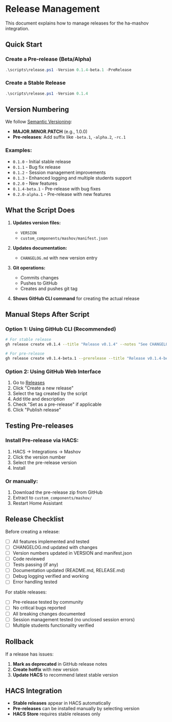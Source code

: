 # Release Management

This document explains how to manage releases for the ha-mashov integration.

## Quick Start

### Create a Pre-release (Beta/Alpha)
```powershell
.\scripts\release.ps1 -Version 0.1.4-beta.1 -PreRelease
```

### Create a Stable Release
```powershell
.\scripts\release.ps1 -Version 0.1.4
```

## Version Numbering

We follow [Semantic Versioning](https://semver.org/):

- **MAJOR.MINOR.PATCH** (e.g., 1.0.0)
- **Pre-releases**: Add suffix like `-beta.1`, `-alpha.2`, `-rc.1`

### Examples:
- `0.1.0` - Initial stable release
- `0.1.1` - Bug fix release
- `0.1.2` - Session management improvements
- `0.1.3` - Enhanced logging and multiple students support
- `0.2.0` - New features
- `0.1.4-beta.1` - Pre-release with bug fixes
- `0.2.0-alpha.1` - Pre-release with new features

## What the Script Does

1. **Updates version files:**
   - `VERSION`
   - `custom_components/mashov/manifest.json`

2. **Updates documentation:**
   - `CHANGELOG.md` with new version entry

3. **Git operations:**
   - Commits changes
   - Pushes to GitHub
   - Creates and pushes git tag

4. **Shows GitHub CLI command** for creating the actual release

## Manual Steps After Script

### Option 1: Using GitHub CLI (Recommended)
```bash
# For stable release
gh release create v0.1.4 --title "Release v0.1.4" --notes "See CHANGELOG.md for details"

# For pre-release
gh release create v0.1.4-beta.1 --prerelease --title "Release v0.1.4-beta.1" --notes "See CHANGELOG.md for details"
```

### Option 2: Using GitHub Web Interface
1. Go to [Releases](https://github.com/NirBY/ha-mashov/releases)
2. Click "Create a new release"
3. Select the tag created by the script
4. Add title and description
5. Check "Set as a pre-release" if applicable
6. Click "Publish release"

## Testing Pre-releases

### Install Pre-release via HACS:
1. HACS → Integrations → Mashov
2. Click the version number
3. Select the pre-release version
4. Install

### Or manually:
1. Download the pre-release zip from GitHub
2. Extract to `custom_components/mashov/`
3. Restart Home Assistant

## Release Checklist

Before creating a release:

- [ ] All features implemented and tested
- [ ] CHANGELOG.md updated with changes
- [ ] Version numbers updated in VERSION and manifest.json
- [ ] Code reviewed
- [ ] Tests passing (if any)
- [ ] Documentation updated (README.md, RELEASE.md)
- [ ] Debug logging verified and working
- [ ] Error handling tested

For stable releases:
- [ ] Pre-release tested by community
- [ ] No critical bugs reported
- [ ] All breaking changes documented
- [ ] Session management tested (no unclosed session errors)
- [ ] Multiple students functionality verified

## Rollback

If a release has issues:

1. **Mark as deprecated** in GitHub release notes
2. **Create hotfix** with new version
3. **Update HACS** to recommend latest stable version

## HACS Integration

- **Stable releases** appear in HACS automatically
- **Pre-releases** can be installed manually by selecting version
- **HACS Store** requires stable releases only
